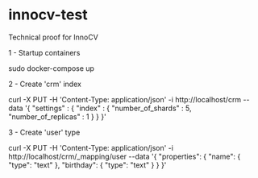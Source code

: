 # innocv-test
Technical proof for InnoCV

1 - Startup containers

sudo docker-compose up

2 - Create 'crm' index

curl -X PUT -H 'Content-Type: application/json' -i http://localhost/crm --data '{
    "settings" : {
        "index" : {
            "number_of_shards" : 5,
            "number_of_replicas" : 1
        }
    }
}'

3 - Create 'user' type

curl -X PUT -H 'Content-Type: application/json' -i http://localhost/crm/_mapping/user --data '{
    "properties": {
        "name": {
            "type": "text"
        },
        "birthday": {
            "type": "text"
        }
    }
}'